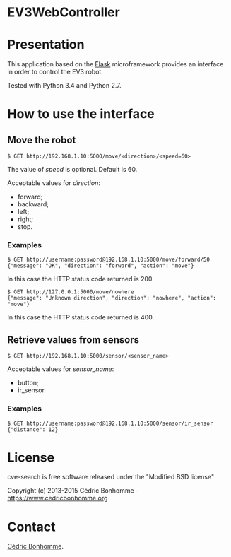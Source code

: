 EV3WebController
================

# Presentation

This application based on the [Flask](http://flask.pocoo.org/)
microframework provides an interface in order to control the EV3 robot.

Tested with Python 3.4 and Python 2.7.

# How to use the interface

## Move the robot

    $ GET http://192.168.1.10:5000/move/<direction>/<speed=60>

The value of *speed* is optional. Default is 60.

Acceptable values for *direction*:

* forward;
* backward;
* left;
* right;
* stop.

### Examples

    $ GET http://username:password@192.168.1.10:5000/move/forward/50
    {"message": "OK", "direction": "forward", "action": "move"}

In this case the HTTP status code returned is 200.

    $ GET http://127.0.0.1:5000/move/nowhere
    {"message": "Unknown direction", "direction": "nowhere", "action": "move"}

In this case the HTTP status code returned is 400.


## Retrieve values from sensors

    $ GET http://192.168.1.10:5000/sensor/<sensor_name>

Acceptable values for *sensor_name*:

* button;
* ir_sensor.


### Examples

    $ GET http://username:password@192.168.1.10:5000/sensor/ir_sensor
    {"distance": 12}


# License

cve-search is free software released under the "Modified BSD license"

Copyright (c) 2013-2015 Cédric Bonhomme - https://www.cedricbonhomme.org

# Contact

[Cédric Bonhomme](https://www.cedricbonhomme.org).
